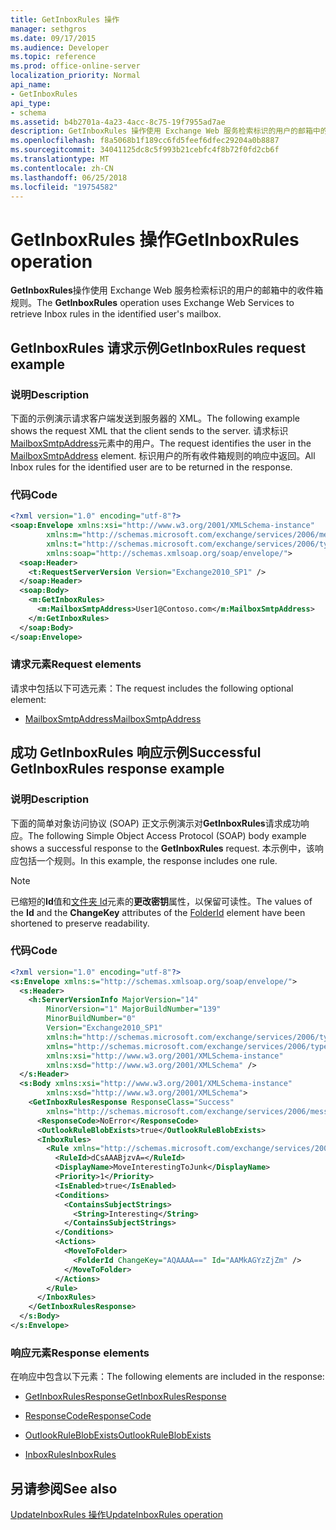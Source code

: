 ```yaml
---
title: GetInboxRules 操作
manager: sethgros
ms.date: 09/17/2015
ms.audience: Developer
ms.topic: reference
ms.prod: office-online-server
localization_priority: Normal
api_name:
- GetInboxRules
api_type:
- schema
ms.assetid: b4b2701a-4a23-4acc-8c75-19f7955ad7ae
description: GetInboxRules 操作使用 Exchange Web 服务检索标识的用户的邮箱中的收件箱规则。
ms.openlocfilehash: f8a5068b1f189cc6fd5feef6dfec29204a0b8887
ms.sourcegitcommit: 34041125dc8c5f993b21cebfc4f8b72f0fd2cb6f
ms.translationtype: MT
ms.contentlocale: zh-CN
ms.lasthandoff: 06/25/2018
ms.locfileid: "19754582"
---
```

# <a name="getinboxrules-operation"></a><span data-ttu-id="2da6a-103">GetInboxRules 操作</span><span class="sxs-lookup"><span data-stu-id="2da6a-103">GetInboxRules operation</span></span>

<span data-ttu-id="2da6a-104">**GetInboxRules**操作使用 Exchange Web 服务检索标识的用户的邮箱中的收件箱规则。</span><span class="sxs-lookup"><span data-stu-id="2da6a-104">The **GetInboxRules** operation uses Exchange Web Services to retrieve Inbox rules in the identified user's mailbox.</span></span> 
  
## <a name="getinboxrules-request-example"></a><span data-ttu-id="2da6a-105">GetInboxRules 请求示例</span><span class="sxs-lookup"><span data-stu-id="2da6a-105">GetInboxRules request example</span></span>

### <a name="description"></a><span data-ttu-id="2da6a-106">说明</span><span class="sxs-lookup"><span data-stu-id="2da6a-106">Description</span></span>

<span data-ttu-id="2da6a-107">下面的示例演示请求客户端发送到服务器的 XML。</span><span class="sxs-lookup"><span data-stu-id="2da6a-107">The following example shows the request XML that the client sends to the server.</span></span> <span data-ttu-id="2da6a-108">请求标识[MailboxSmtpAddress](mailboxsmtpaddress.md)元素中的用户。</span><span class="sxs-lookup"><span data-stu-id="2da6a-108">The request identifies the user in the [MailboxSmtpAddress](mailboxsmtpaddress.md) element.</span></span> <span data-ttu-id="2da6a-109">标识用户的所有收件箱规则的响应中返回。</span><span class="sxs-lookup"><span data-stu-id="2da6a-109">All Inbox rules for the identified user are to be returned in the response.</span></span> 
  
### <a name="code"></a><span data-ttu-id="2da6a-110">代码</span><span class="sxs-lookup"><span data-stu-id="2da6a-110">Code</span></span>

```XML
<?xml version="1.0" encoding="utf-8"?>
<soap:Envelope xmlns:xsi="http://www.w3.org/2001/XMLSchema-instance"
        xmlns:m="http://schemas.microsoft.com/exchange/services/2006/messages"
        xmlns:t="http://schemas.microsoft.com/exchange/services/2006/types"
        xmlns:soap="http://schemas.xmlsoap.org/soap/envelope/">
  <soap:Header>
    <t:RequestServerVersion Version="Exchange2010_SP1" />
  </soap:Header>
  <soap:Body>
    <m:GetInboxRules>
      <m:MailboxSmtpAddress>User1@Contoso.com</m:MailboxSmtpAddress>
    </m:GetInboxRules>
  </soap:Body>
</soap:Envelope>
```

### <a name="request-elements"></a><span data-ttu-id="2da6a-111">请求元素</span><span class="sxs-lookup"><span data-stu-id="2da6a-111">Request elements</span></span>

<span data-ttu-id="2da6a-112">请求中包括以下可选元素：</span><span class="sxs-lookup"><span data-stu-id="2da6a-112">The request includes the following optional element:</span></span>
  
- [<span data-ttu-id="2da6a-113">MailboxSmtpAddress</span><span class="sxs-lookup"><span data-stu-id="2da6a-113">MailboxSmtpAddress</span></span>](mailboxsmtpaddress.md)
    
## <a name="successful-getinboxrules-response-example"></a><span data-ttu-id="2da6a-114">成功 GetInboxRules 响应示例</span><span class="sxs-lookup"><span data-stu-id="2da6a-114">Successful GetInboxRules response example</span></span>

### <a name="description"></a><span data-ttu-id="2da6a-115">说明</span><span class="sxs-lookup"><span data-stu-id="2da6a-115">Description</span></span>

<span data-ttu-id="2da6a-116">下面的简单对象访问协议 (SOAP) 正文示例演示对**GetInboxRules**请求成功响应。</span><span class="sxs-lookup"><span data-stu-id="2da6a-116">The following Simple Object Access Protocol (SOAP) body example shows a successful response to the **GetInboxRules** request.</span></span> <span data-ttu-id="2da6a-117">本示例中，该响应包括一个规则。</span><span class="sxs-lookup"><span data-stu-id="2da6a-117">In this example, the response includes one rule.</span></span> 
  
> [!NOTE]
> <span data-ttu-id="2da6a-118">已缩短的**Id**值和[文件夹 Id](folderid.md)元素的**更改密钥**属性，以保留可读性。</span><span class="sxs-lookup"><span data-stu-id="2da6a-118">The values of the **Id** and the **ChangeKey** attributes of the [FolderId](folderid.md) element have been shortened to preserve readability.</span></span> 
  
### <a name="code"></a><span data-ttu-id="2da6a-119">代码</span><span class="sxs-lookup"><span data-stu-id="2da6a-119">Code</span></span>

```XML
<?xml version="1.0" encoding="utf-8"?>
<s:Envelope xmlns:s="http://schemas.xmlsoap.org/soap/envelope/">
  <s:Header>
    <h:ServerVersionInfo MajorVersion="14"
        MinorVersion="1" MajorBuildNumber="139"
        MinorBuildNumber="0"
        Version="Exchange2010_SP1"
        xmlns:h="http://schemas.microsoft.com/exchange/services/2006/types"
        xmlns="http://schemas.microsoft.com/exchange/services/2006/types"
        xmlns:xsi="http://www.w3.org/2001/XMLSchema-instance"
        xmlns:xsd="http://www.w3.org/2001/XMLSchema" />
  </s:Header>
  <s:Body xmlns:xsi="http://www.w3.org/2001/XMLSchema-instance"
        xmlns:xsd="http://www.w3.org/2001/XMLSchema">
    <GetInboxRulesResponse ResponseClass="Success"
        xmlns="http://schemas.microsoft.com/exchange/services/2006/messages">
      <ResponseCode>NoError</ResponseCode>
      <OutlookRuleBlobExists>true</OutlookRuleBlobExists>
      <InboxRules>
        <Rule xmlns="http://schemas.microsoft.com/exchange/services/2006/types">
          <RuleId>dCsAAABjzvA=</RuleId>
          <DisplayName>MoveInterestingToJunk</DisplayName>
          <Priority>1</Priority>
          <IsEnabled>true</IsEnabled>
          <Conditions>
            <ContainsSubjectStrings>
              <String>Interesting</String>
            </ContainsSubjectStrings>
          </Conditions>
          <Actions>
            <MoveToFolder>
              <FolderId ChangeKey="AQAAAA==" Id="AAMkAGYzZjZm" />
            </MoveToFolder>
          </Actions>
        </Rule>
      </InboxRules>
    </GetInboxRulesResponse>
  </s:Body>
</s:Envelope>
```

### <a name="response-elements"></a><span data-ttu-id="2da6a-120">响应元素</span><span class="sxs-lookup"><span data-stu-id="2da6a-120">Response elements</span></span>

<span data-ttu-id="2da6a-121">在响应中包含以下元素：</span><span class="sxs-lookup"><span data-stu-id="2da6a-121">The following elements are included in the response:</span></span>
  
- [<span data-ttu-id="2da6a-122">GetInboxRulesResponse</span><span class="sxs-lookup"><span data-stu-id="2da6a-122">GetInboxRulesResponse</span></span>](getinboxrulesresponse.md)
    
- [<span data-ttu-id="2da6a-123">ResponseCode</span><span class="sxs-lookup"><span data-stu-id="2da6a-123">ResponseCode</span></span>](responsecode.md)
    
- [<span data-ttu-id="2da6a-124">OutlookRuleBlobExists</span><span class="sxs-lookup"><span data-stu-id="2da6a-124">OutlookRuleBlobExists</span></span>](outlookruleblobexists.md)
    
- [<span data-ttu-id="2da6a-125">InboxRules</span><span class="sxs-lookup"><span data-stu-id="2da6a-125">InboxRules</span></span>](inboxrules.md)
    
## <a name="see-also"></a><span data-ttu-id="2da6a-126">另请参阅</span><span class="sxs-lookup"><span data-stu-id="2da6a-126">See also</span></span>



[<span data-ttu-id="2da6a-127">UpdateInboxRules 操作</span><span class="sxs-lookup"><span data-stu-id="2da6a-127">UpdateInboxRules operation</span></span>](updateinboxrules-operation.md)

